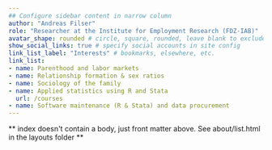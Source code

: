 ```yaml
---
## Configure sidebar content in narrow column
author: "Andreas Filser"
role: "Researcher at the Institute for Employment Research (FDZ-IAB)"
avatar_shape: rounded # circle, square, rounded, leave blank to exclude
show_social_links: true # specify social accounts in site config
link_list_label: "Interests" # bookmarks, elsewhere, etc.
link_list:
- name: Parenthood and labor markets
- name: Relationship formation & sex ratios
- name: Sociology of the family
- name: Applied statistics using R and Stata
  url: /courses
- name: Software maintenance (R & Stata) and data procurement
---
```


** index doesn't contain a body, just front matter above.
See about/list.html in the layouts folder **